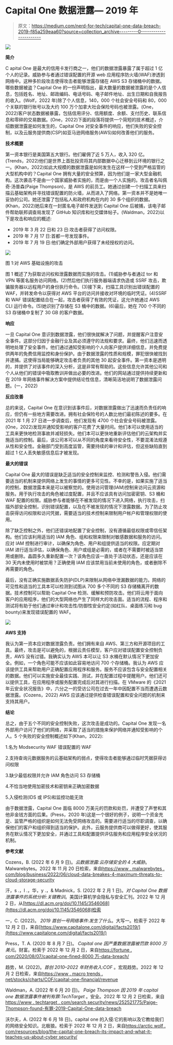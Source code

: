 # Capital One 数据泄露— 2019 年

> 原文：<https://medium.com/nerd-for-tech/capital-one-data-breach-2019-f85a259eaa60?source=collection_archive---------0----------------------->

![](img/59e548d34ec3923bd27c268c3a9eba3c.png)

**简介**

C apital One 是最大的信用卡发行商之一，他们的数据泄露暴露了属于超过 1 亿个人的记录。威胁参与者通过错误配置的开源 web 应用程序防火墙(WAF)渗透到网络中。这种多阶段攻击使得攻击者能够泄露存储在 AWS S3 存储桶中的数据。哪些数据被盗？Capital One 的一份声明指出，最大数量的数据被泄露的是个人信息，包括姓名、地址、邮政编码、电话号码、电子邮件地址、出生日期和自我报告的收入。(Wolf，2022 年)除了个人信息，140，000 个社会安全号码和 80，000 个关联的银行账号以及大约 100 万个加拿大社会保险号码也被泄露。(One，2022)客户状态数据被暴露，包括信用评分、信用额度、余额、支付历史、联系信息和零碎的交易数据。(One，2022)下面的段落将提供一个简短的技术概述，介绍数据泄露是如何发生的，Capital One 对安全事件的响应，他们失败的安全控制，以及云服务提供商(CSP)如亚马逊网络服务(AWS)如何改善他们的服务。

**技术概要**

第一资本银行是美国第五大银行。他们雇佣了近 5 万人，收入 320 亿。(Trends，2022)他们是世界上首批投资将其内部数据中心迁移到云环境的银行之一。(Khan，2022)如此大规模的数据泄露是如何发生在这样一个受到严格监管的大型机构中的？Capital One 拥有大量的安全预算，因为他们是一家大型金融机构。这次袭击不是由一个国家威胁者实施的，而是由一个人实施的。攻击者名叫佩奇·汤普森(Paige Thompson)，是 AWS 的前员工。她通过创建一个扫描工具来扫描云基础架构并寻找错误配置的防火墙，从而进入了网络。第一资本并不是她唯一妥协的公司。她还泄露了包括私人和政府机构在内的 30 多个组织的数据。(Khan，2022)她后来在一封匿名电子邮件发送到 Capital One 后被捕，该电子邮件帮助联邦调查局发现了 GitHub 知识库和社交媒体帖子。(Waldman，2022)以下是攻击和响应的概述:

*   2019 年 3 月 22 日和 23 日:攻击者获得了访问权限。
*   2019 年 7 月 17 日:首都一号发现事件。
*   2019 年 7 月 19 日:他们确定外部用户获得了未经授权的访问。

![](img/4b805ea67b1aa38174ffada8e082aeb4.png)

图 1:对 AWS 基础设施的攻击

图 1 概述了为获取访问权和泄露数据而实施的攻击。(1)威胁参与者通过 tor 和 VPN 等匿名服务访问网络。(2)然后他们执行服务器端请求伪造或 SSRF 攻击，欺骗服务器以远程用户的身份执行命令。(3)接下来，扫描工具识别出错误配置的 WAF，并转发命令以获得对 AWS 平台的访问并接收对环境的临时凭证。(4)SSRF 和 WAF 错误配置结合在一起，攻击者获得了有效的凭证，这允许她通过 AWS CLI 运行命令。(5)她识别了存储在 S3 桶中的数据。(6)最后，她在 700 个不同的 S3 存储桶中复制了 30 GB 的客户数据。

**响应**

一旦 Capital One 意识到数据泄露，他们很快就解决了问题，并提醒客户注意安全事件。这部分归因于金融行业及其必须遵守的法规和要求。最终，他们迅速而透明地处理了安全事件。他们通过通知受影响的个人向客户提供详细信息，并免费提供两年的免费信用监控和身份保护。由于数据泄露的性质和规模，罪犯很快被找到并逮捕。这使得当局能够确定攻击者负责的其他 30 起安全事件。第一资本是透明的，并提供了对该事件的深入分析，这是非常有帮助的。这些信息允许其他公司和个人从他们的错误中吸取教训并做出必要的改进。他们的网站通过提供持续更新和在 2019 年网络事件解决方案中提供结论性信息，清晰简洁地说明了数据泄露问题。(一，2022)

**反应改善**

总的来说，Capital One 在意识到该事件后，对数据泄露做出了迅速而负责任的响应，但仍有一些地方需要改进。拥有社会保险号的人数比他们最初陈述的要多。在 2021 年 1 月 27 日进一步调查后，他们发现有 4700 个社会安全号码被泄露。(One，2022)发现并通知受影响的客户花费了大量时间。他们本可以使用适当的工具来更快地检测事故并减轻损失。他们本可以更快地重新评估他们的云架构并实施适当的控制。最后，该公司本可以从不同的角度来看待安全性，不要混淆法规遵从性和安全性。金融部门受到高度监管，需要持续的审计和评估，但这些缺陷直到超过 1 亿人丢失敏感信息后才被发现。

**最大的错误**

Capital One 最大的错误是缺乏适当的安全控制来监控、检测和警告入侵。他们需要适当的机制来提供网络上发生的事情的更多可见性。不幸的是，如果实施了适当的控制，数据泄露本来是可以被察觉的。使用访问管理(IAM)控制来访问云资源和服务。用于执行攻击的角色被过度配置，并且不应该具有访问加密密钥、S3 桶和 WAF 配置的权限。威胁参与者能够在不被发现的情况下进入网络，执行攻击，扫描外部安全控制，识别错误配置，以及在不被发现的情况下泄露数据。为了防止攻击获得访问权限和访问凭据，需要适当的技术控制来限制用户帐户和管理权限的使用。

除了缺乏控制之外，他们还错误地配置了安全控制，没有遵循最低权限或零信任架构。他们应该利用适当的 IAM 角色、组和权限来限制对敏感数据和服务的访问。应对 IAM 控制进行审计，以确保为角色、用户和组提供适当的权限。应定期对 IAM 进行适当评估，以确保角色、用户或组是必需的，或者在不需要时被适当禁用或删除。晶圆多久重新配置一次？该角色应该一直处于活动状态，还是应该在 30 天内未使用时被禁用？正确使用 IAM 应该禁用当前未使用的角色，或者删除不再需要的角色。

最后，没有正确实施数据丢失防护(DLP)来限制从网络中泄漏数据的能力。网络的可见性和适当的工具本可以检测到试图从 700 多个不同的 S3 存储桶离开的数据。技术控制可以帮助 Capital One 检测、缓解和预防攻击。他们将云用于面向客户的应用程序，他们的大型网络也产生了同样大的攻击面。适当的流程、程序和测试将有助于他们通过审计和攻击性/防御性安全约定(如红队、桌面练习和 bug bounty)来发现错误配置的 WAF。

![](img/8f080841d6bf2a047feec0cbfbb4590c.png)

**AWS 支持**

我认为第一资本应对数据泄露负责。他们拥有来自 AWS、第三方和开源项目的工具。最终，攻击是可以避免的，根据云责任模型，客户应对错误配置安全控制负责，AWS 没有过错。我确实认为 AWS 本可以让 S3 水桶在默认情况下更加安全。例如，一个角色可能不应该如此容易地访问 700 个存储桶。我认为 AWS 应该提供工具来帮助用户正确配置应用程序和服务。服务不应该包含与安全配置相关的数据。他们可以实施安全最佳实践、测试，并在配置过程中提醒用户。他们还可以提供工具，在应用程序或服务配置完成后对其进行扫描。在 VMware 的《2021 年云安全状况报告》中，六分之一的受访公司在过去一年中因配置不当而遭遇云数据泄露。(Cozens，2022) AWS 应该通过提供检查错误配置和安全问题的机制来支持其用户。

**结论**

总之，由于五个不同的安全控制失败，这次攻击是成功的。Capital One 发现一名外部用户访问了他们的网络，并采取了适当的措施来保护网络并通知受影响的个人。5 个失败的安全控制概述如下(Khan，2022):

1.名为 Modsecurity WAF 错误配置的 WAF

2.支持查询元数据服务的云基础架构的弱点，使得攻击者能够通过临时凭据获得访问权限

3.缺少最低权限并允许 IAM 角色访问 S3 存储桶

4.不恰当地使用加密技术和密钥来正确加密数据

5.入侵检测(IDS 或 IPS)和监控功能无效

由于数据泄露，Capital One 面临 8000 万美元的罚款和处罚，并遭受了声誉和其他非金钱方面的后果。(Press，2020 年)这是一个很好的例子，说明一个资金充足、监管严格的组织是如何无法免受网络攻击的。需要进行适当的尽职调查，以确保他们的客户和组织得到适当的保护。此外，云服务提供商可以做得更好，使其服务在默认情况下更加安全，并通过工具和配置提供评估服务和应用程序安全状况的机制。

**参考文献**

Cozens，B. (2022 年 6 月 9 日)。*云数据泄露:云存储安全的 4 大威胁*。Malwarebytes。2022 年 11 月 20 日检索，来自[https://www . malwarebytes . com/blog/business/2022/06/cloud-data-breakes-4-maximum-threats-to-cloud-storage-security](https://www.malwarebytes.com/blog/business/2022/06/cloud-data-breaches-4-biggest-threats-to-cloud-storage-security)

汗，s .，I .，华，y .，& Madnick，S. (2022 年 2 月 1 日)。*对 Capital One 数据泄露事件的系统分析:关键教训*。美国计算机学会隐私与安全汇刊。2022 年 12 月 2 日，从[https://dl.acm.org/doi/10.1145/3546068](https://dl.acm.org/doi/10.1145/3546068)检索

一，C. (2022)。 *2019 首创一号网络事件:发生了什么*。大写一。检索于 2022 年 12 月 2 日，来自[https://www.capitalone.com/digital/facts2019/](https://www.capitalone.com/digital/facts2019/)

Press，T. A. (2020 年 8 月 7 日)。 *Capital one 因严重数据泄露被罚款 8000 万美元*。财富。检索于 2022 年 12 月 2 日，来自[https://fortune . com/2020/08/07/capital-one-fined-8000 万-data-breach/](https://fortune.com/2020/08/07/capital-one-fined-80-million-data-breach/)

趋势，M. (2022)。*首创 2010–2022 年财务收入:COF* 。宏观趋势。2022 年 12 月 2 日检索，来自[https://www . macro trends . net/stocks/charts/COF/capital-one-financial/revenue](https://www.macrotrends.net/stocks/charts/COF/capital-one-financial/revenue)

Waldman，A. (2022 年 6 月 20 日)。 *Paige Thompson 因 2019 年 capital one 数据泄露事件被判有罪:TechTarget* 。安全。2022 年 12 月 2 日检索，来自[https://www . techtarget . com/search security/news/252521775/Paige-Thompson-found-有罪-2019-Capital-One-data-breach](https://www.techtarget.com/searchsecurity/news/252521775/Paige-Thompson-found-guilty-in-2019-Capital-One-data-breach)

沃尔夫，A. (2022 年 6 月 18 日)。capital one 的入侵:它的影响以及它教给我们的网络安全知识。北极狼。检索于 2022 年 12 月 2 日，来自[https://arctic wolf . com/resources/blog/the-capital-one-breach-its-impact-and-what-it-teaches-us-about-cyber security/](https://arcticwolf.com/resources/blog/the-capital-one-breach-its-impact-and-what-it-teaches-us-about-cybersecurity/)